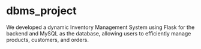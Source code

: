 # dbms_project
We developed a dynamic Inventory Management System using Flask for the backend and MySQL as the database, allowing users to efficiently manage products, customers, and orders.
